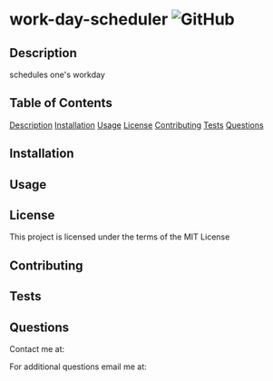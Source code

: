 # work-day-scheduler ![GitHub](https://img.shields.io/github/license//work-day-scheduler?style=for-the-badge)
        
## Description
schedules one's workday        
        
## Table of Contents
[Description](#description)
[Installation](#installation)
[Usage](#usage)
[License](#license)
[Contributing](#contributing)
[Tests](#tests)
[Questions](#questions)       
        
## Installation

        
## Usage

        
## License
This project is licensed under the terms of the MIT License
        
## Contributing
        
        
## Tests

        
## Questions
Contact me at:
[](https://github.com/)
        
For additional questions email me at:
